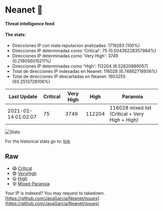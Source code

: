 # Neanet :hocho:
#### Threat intelligence feed
#### The stats:

- Direcciones IP con mala reputacion analizadas: 1719283 (100%)
- Direcciones IP determinadas como 'Critical':  75 (0.00436228357984%)
- Direcciones IP determinadas como 'Very High':  3749 (0.218056015211%)
- Direcciones IP determinadas como 'High':  112204 (6.52620889057)
- Total de direcciones IP indexadas en Neanet:  116028 (6.74862718936%)
- Total de direcciones IP descartadas en Neanet:  1603255 (93.2513728106%)

| Last Update | Critical | Very High | High | Paranoia |
| --- | --- | --- | --- | --- |
| 2021-01-14 01:02:07 | 75 | 3749 | 112204 | 116028 mixed list (Critical + Very High + High)|

![Stats](https://docs.google.com/spreadsheets/d/e/2PACX-1vSnaNMIXVabIpDJjufMlzH7poXnshF3mgd8Is1g9ytUEzVsP5my4Trn8f-xkoLLQ38xpL3HtmUexLo6/pubchart?oid=501124687&format=image)

For the historical stats go to: [link](/stats.csv)
## Raw
- :scream: [Critical](https://raw.githubusercontent.com/JavaGarcia/Neanet/master/blacklists/neanet_critical.txt)
- :fearful: [VeryHigh](https://raw.githubusercontent.com/JavaGarcia/Neanet/master/blacklists/neanet_veryHigh.txtt)
- :frowning: [High](https://raw.githubusercontent.com/JavaGarcia/Neanet/master/blacklists/neanet_high.txt)
- :dizzy_face: [Mixed-Paranoia](https://raw.githubusercontent.com/JavaGarcia/Neanet/master/blacklists/neanet_all.txt)


Your IP is indexed? You may request to takedown. [https://github.com/JavaGarcia/Neanet/issues](https://github.com/JavaGarcia/Neanet/issues)























































































































































































































































































































































































































































































































































































































































































































































































































































































































































































































































































































































































































































































































































































































































































































































































































































































































































































































































































































































































































































































































































































































































































































































































































































































































































































































































































































































































































































































































































































































































































































































































































































































































































































































































































































































































































